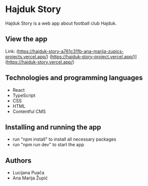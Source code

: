 # Hajduk Story
Hajduk Story is a web app about football club Hajduk. 
## View the app
Link: (https://hajduk-story-a761c31fb-ana-marija-zupics-projects.vercel.app/) (https://hajduk-story-project.vercel.app/)](https://hajduk-story.vercel.app/)
## Technologies and programming languages
- React
- TypeScript
- CSS
- HTML
- Contentful CMS
## Installing and running the app
- run "npm install" to install all necessary packages
- run "npm run dev" to start the app
## Authors
- Lucijana Puača
- Ana Marija Župić


